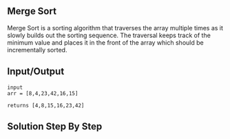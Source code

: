 ## Merge Sort

Merge Sort is a sorting algorithm that traverses the array multiple times as it slowly builds out the sorting sequence. The traversal keeps track of the minimum value and places it in the front of the array which should be incrementally sorted.

## Input/Output

```
input
arr = [8,4,23,42,16,15]

returns [4,8,15,16,23,42]
```

## Solution Step By Step
